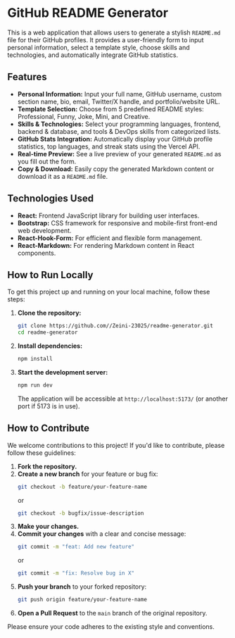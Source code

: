# GitHub README Generator

This is a web application that allows users to generate a stylish `README.md` file for their GitHub profiles. It provides a user-friendly form to input personal information, select a template style, choose skills and technologies, and automatically integrate GitHub statistics.

## Features

*   **Personal Information:** Input your full name, GitHub username, custom section name, bio, email, Twitter/X handle, and portfolio/website URL.
*   **Template Selection:** Choose from 5 predefined README styles: Professional, Funny, Joke, Mini, and Creative.
*   **Skills & Technologies:** Select your programming languages, frontend, backend & database, and tools & DevOps skills from categorized lists.
*   **GitHub Stats Integration:** Automatically display your GitHub profile statistics, top languages, and streak stats using the Vercel API.
*   **Real-time Preview:** See a live preview of your generated `README.md` as you fill out the form.
*   **Copy & Download:** Easily copy the generated Markdown content or download it as a `README.md` file.

## Technologies Used

*   **React:** Frontend JavaScript library for building user interfaces.
*   **Bootstrap:** CSS framework for responsive and mobile-first front-end web development.
*   **React-Hook-Form:** For efficient and flexible form management.
*   **React-Markdown:** For rendering Markdown content in React components.

## How to Run Locally

To get this project up and running on your local machine, follow these steps:

1.  **Clone the repository:**
    ```bash
    git clone https://github.com//Zeini-23025/readme-generator.git
    cd readme-generator
    ```
2.  **Install dependencies:**
    ```bash
    npm install
    ```
3.  **Start the development server:**
    ```bash
    npm run dev
    ```
    The application will be accessible at `http://localhost:5173/` (or another port if 5173 is in use).

## How to Contribute

We welcome contributions to this project! If you'd like to contribute, please follow these guidelines:

1.  **Fork the repository.**
2.  **Create a new branch** for your feature or bug fix:
    ```bash
    git checkout -b feature/your-feature-name
    ```
    or
    ```bash
    git checkout -b bugfix/issue-description
    ```
3.  **Make your changes.**
4.  **Commit your changes** with a clear and concise message:
    ```bash
    git commit -m "feat: Add new feature"
    ```
    or
    ```bash
    git commit -m "fix: Resolve bug in X"
    ```
5.  **Push your branch** to your forked repository:
    ```bash
    git push origin feature/your-feature-name
    ```
6.  **Open a Pull Request** to the `main` branch of the original repository.

Please ensure your code adheres to the existing style and conventions.

